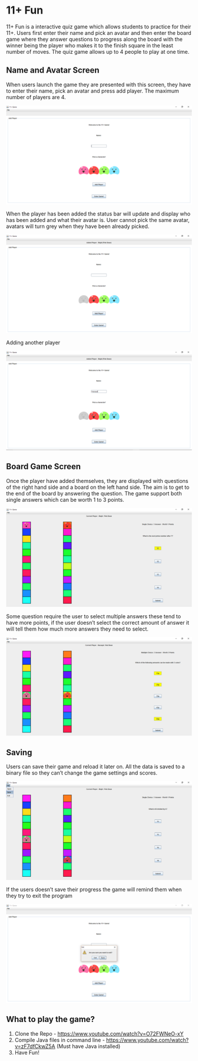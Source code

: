 # 11+ Fun
11+ Fun is a interactive quiz game which allows students to practice for their 11+. Users first enter their name and pick an avatar and then enter the board game where they answer questions to progress along the board with the winner being the player who makes it to the finish square in the least number of moves. The quiz game allows up to 4 people to play at one time. 

## Name and Avatar Screen
When users launch the game they are presented with this screen, they have to enter their name, pick an avatar and press add player. The maximum number of players are 4. 

![Image of Welcome Screen ](https://github.com/mh453/11-Fun/blob/master/welcomescreen-11%2B.PNG)

When the player has been added the status bar will update and display who has been added and what their avatar is. User cannot pick
the same avatar, avatars will turn grey when they have been already picked.

![Image of Avatar Screen ](https://github.com/mh453/11-Fun/blob/master/enterName-11%2B.PNG)

Adding another player 

![Image of Avatar Screen2 ](https://github.com/mh453/11-Fun/blob/master/enterName2-11%2B.PNG)

## Board Game Screen
Once the player have added themselves, they are displayed with questions of the right hand side and a board on the left hand side. The aim is to get to the end of the board by answering the question. The game support both single answers which can be worth 1 to 3 points. 

![Image of Board Screen](https://github.com/mh453/11-Fun/blob/master/playingScreen-11%2B.PNG)

Some question require the user to select multiple answers these tend to have more points, if the user doesn’t select the correct amount of answer it will tell them how much more answers they need to select.

![Image of Board Screen](https://github.com/mh453/11-Fun/blob/master/multiScreen-11%2B.PNG)

## Saving
Users can save their game and reload it later on. All the data is saved to a binary file so they can’t change the game settings and scores.

![Image of ToolBar](https://github.com/mh453/11-Fun/blob/master/savingScreen-11%2B.PNG)

If the users doesn’t save their progress the game will remind them when they try to exit the program

![Image of ToolBar](https://github.com/mh453/11-Fun/blob/master/savingBeforeExit-11%2B.PNG)

## What to play the game? 
1. Clone the Repo - https://www.youtube.com/watch?v=O72FWNeO-xY
2. Compile Java files in command line - https://www.youtube.com/watch?v=zF7dfCkwZ5A (Must have Java installed)
3. Have Fun!








